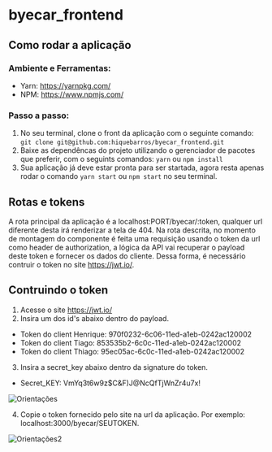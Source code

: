 # byecar_frontend

## Como rodar a aplicação

### Ambiente e Ferramentas:

- Yarn: https://yarnpkg.com/
- NPM: https://www.npmjs.com/

### Passo a passo:

1. No seu terminal, clone o front da aplicação com o seguinte comando: `git clone git@github.com:hiquebarros/byecar_frontend.git`
2. Baixe as dependêncas do projeto utilizando o gerenciador de pacotes que preferir, com o seguints comandos:
   `yarn`
   ou
   `npm install`
3. Sua aplicação já deve estar pronta para ser startada, agora resta apenas rodar o comando `yarn start` ou `npm start` no seu terminal.

## Rotas e tokens

A rota principal da aplicação é a localhost:PORT/byecar/:token, qualquer url diferente desta irá renderizar a tela de 404. Na rota descrita, no momento de montagem do componente é feita uma requisição usando o token da url como header de authorization, a lógica da API vai recuperar o payload deste token e fornecer os dados do cliente. Dessa forma, é necessário contruir o token no site https://jwt.io/.

## Contruindo o token

1. Acesse o site https://jwt.io/
2. Insira um dos id's abaixo dentro do payload.

- Token do client Henrique: 970f0232-6c06-11ed-a1eb-0242ac120002
- Token do client Tiago: 853535b2-6c0c-11ed-a1eb-0242ac120002
- Token do client Thiago: 95ec05ac-6c0c-11ed-a1eb-0242ac120002

3. Insira a secret_key abaixo dentro da signature do token.

- Secret_KEY: VmYq3t6w9z$C&F)J@NcQfTjWnZr4u7x!

 ![Orientações](https://cdn.discordapp.com/attachments/692881204256702536/1046542176739397642/Screenshot_from_2022-11-27_18-28-46.jpg)

4. Copie o token fornecido pelo site na url da aplicação. Por exemplo: localhost:3000/byecar/SEUTOKEN.

 ![Orientações2](https://cdn.discordapp.com/attachments/692881204256702536/1046550175797223495/Screenshot_from_2022-11-27_18-57-40.png)



